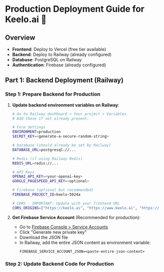 # Production Deployment Guide for Keelo.ai 🚀

## Overview
- **Frontend**: Deploy to Vercel (free tier available)
- **Backend**: Deploy to Railway (already configured)
- **Database**: PostgreSQL on Railway
- **Authentication**: Firebase (already configured)

## Part 1: Backend Deployment (Railway)

### Step 1: Prepare Backend for Production

1. **Update backend environment variables on Railway**:
   ```bash
   # Go to Railway dashboard > Your project > Variables
   # Add these if not already present:
   
   # Core Settings
   ENVIRONMENT=production
   SECRET_KEY=<generate-a-secure-random-string>
   
   # Database (should already be set by Railway)
   DATABASE_URL=postgresql://...
   
   # Redis (if using Railway Redis)
   REDIS_URL=redis://...
   
   # API Keys
   OPENAI_API_KEY=<your-openai-key>
   GOOGLE_PAGESPEED_API_KEY=<optional>
   
   # Firebase (optional but recommended)
   FIREBASE_PROJECT_ID=keelo-5924a
   
   # CORS - IMPORTANT: Update with your frontend URL
   CORS_ORIGINS=["https://keelo.ai", "https://www.keelo.ai", "https://keelo-ai.vercel.app"]
   ```

2. **Get Firebase Service Account** (Recommended for production):
   - Go to [Firebase Console > Service Accounts](https://console.firebase.google.com/project/keelo-5924a/settings/serviceaccounts/adminsdk)
   - Click "Generate new private key"
   - Download the JSON file
   - In Railway, add the entire JSON content as environment variable:
     ```
     FIREBASE_SERVICE_ACCOUNT_JSON=<paste-entire-json-content>
     ```

### Step 2: Update Backend Code for Production
